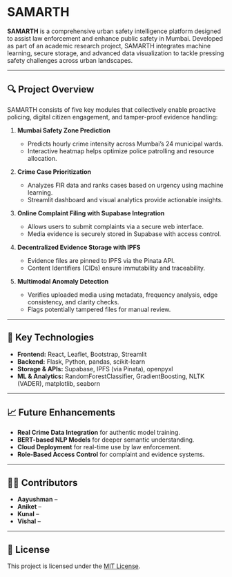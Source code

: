 # SAMARTH

**SAMARTH** is a comprehensive urban safety intelligence platform designed to assist law enforcement and enhance public safety in Mumbai. Developed as part of an academic research project, SAMARTH integrates machine learning, secure storage, and advanced data visualization to tackle pressing safety challenges across urban landscapes.

---

## 🔍 Project Overview

SAMARTH consists of five key modules that collectively enable proactive policing, digital citizen engagement, and tamper-proof evidence handling:

1. **Mumbai Safety Zone Prediction**
   - Predicts hourly crime intensity across Mumbai’s 24 municipal wards.
   - Interactive heatmap helps optimize police patrolling and resource allocation.

2. **Crime Case Prioritization**
   - Analyzes FIR data and ranks cases based on urgency using machine learning.
   - Streamlit dashboard and visual analytics provide actionable insights.

3. **Online Complaint Filing with Supabase Integration**
   - Allows users to submit complaints via a secure web interface.
   - Media evidence is securely stored in Supabase with access control.

4. **Decentralized Evidence Storage with IPFS**
   - Evidence files are pinned to IPFS via the Pinata API.
   - Content Identifiers (CIDs) ensure immutability and traceability.

5. **Multimodal Anomaly Detection**
   - Verifies uploaded media using metadata, frequency analysis, edge consistency, and clarity checks.
   - Flags potentially tampered files for manual review.

---

## 🧠 Key Technologies

- **Frontend:** React, Leaflet, Bootstrap, Streamlit  
- **Backend:** Flask, Python, pandas, scikit-learn  
- **Storage & APIs:** Supabase, IPFS (via Pinata), openpyxl  
- **ML & Analytics:** RandomForestClassifier, GradientBoosting, NLTK (VADER), matplotlib, seaborn

---

## 📈 Future Enhancements

- **Real Crime Data Integration** for authentic model training.
- **BERT-based NLP Models** for deeper semantic understanding.
- **Cloud Deployment** for real-time use by law enforcement.
- **Role-Based Access Control** for complaint and evidence systems.

---

## 👨‍💻 Contributors

- **Aayushman** –
- **Aniket** –
- **Kunal** –
- **Vishal** –

---

## 📝 License

This project is licensed under the [MIT License](LICENSE).
